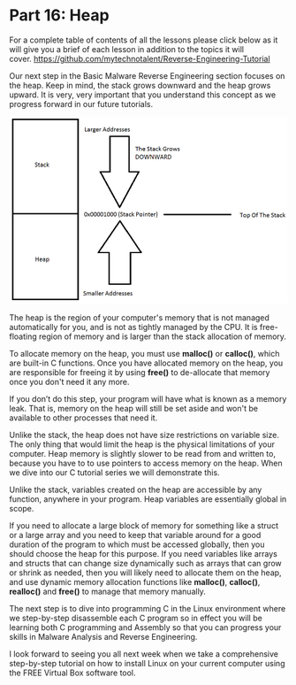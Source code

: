 # Part 16: Heap

For a complete table of contents of all the lessons please click below as it will give you a brief of each lesson in addition to the topics it will cover.&nbsp;https://github.com/mytechnotalent/Reverse-Engineering-Tutorial

Our next step in the Basic Malware Reverse Engineering section focuses on the heap.&nbsp;Keep in mind, the stack grows downward and the heap grows upward.&nbsp;It is very, very important that you understand this concept as we progress forward in our future tutorials.

<div class="slate-resizable-image-embed slate-image-embed__resize-full-width"><img src="/imgs/1520241941781.jpg"/></div>

The heap is the region of your computer's memory that is not managed automatically for you, and is not as tightly managed by the CPU. It is free-floating region of memory and is larger than the stack allocation of memory.

To allocate memory on the heap, you must use __malloc()__ or __calloc()__, which are built-in C functions. Once you have allocated memory on the heap, you are responsible for freeing it by using __free()__ to de-allocate that memory once you don't need it any more.

If you don’t do this step, your program will have what is known as a memory leak. That is, memory on the heap will still be set aside and won't be available to other processes that need it.

Unlike the stack, the heap does not have size restrictions on variable size. The only thing that would limit the heap is the physical limitations of your computer. Heap memory is slightly slower to be read from and written to, because you have to to use pointers to access memory on the heap. When we dive into our C tutorial series we will demonstrate this.

Unlike the stack, variables created on the heap are accessible by any function, anywhere in your program. Heap variables are essentially global in scope.

If you need to allocate a large block of memory for something like a struct or a large array and you need to keep that variable around for a good duration of the program to which must be accessed globally, then you should choose the heap for this purpose. If you need variables like arrays and structs that can change size dynamically such as arrays that can grow or shrink as needed, then you will likely need to allocate them on the heap, and use dynamic memory allocation functions like __malloc()__, __calloc()__, __realloc()__ and __free()__ to manage that memory manually.

The next step is to dive into programming C in the Linux environment where we step-by-step disassemble each C program so in effect you will be learning both C programming and Assembly so that you can progress your skills in Malware Analysis and Reverse Engineering.

I look forward to seeing you all next week when we take a comprehensive step-by-step tutorial on how to install Linux on your current computer using the FREE Virtual Box software tool.